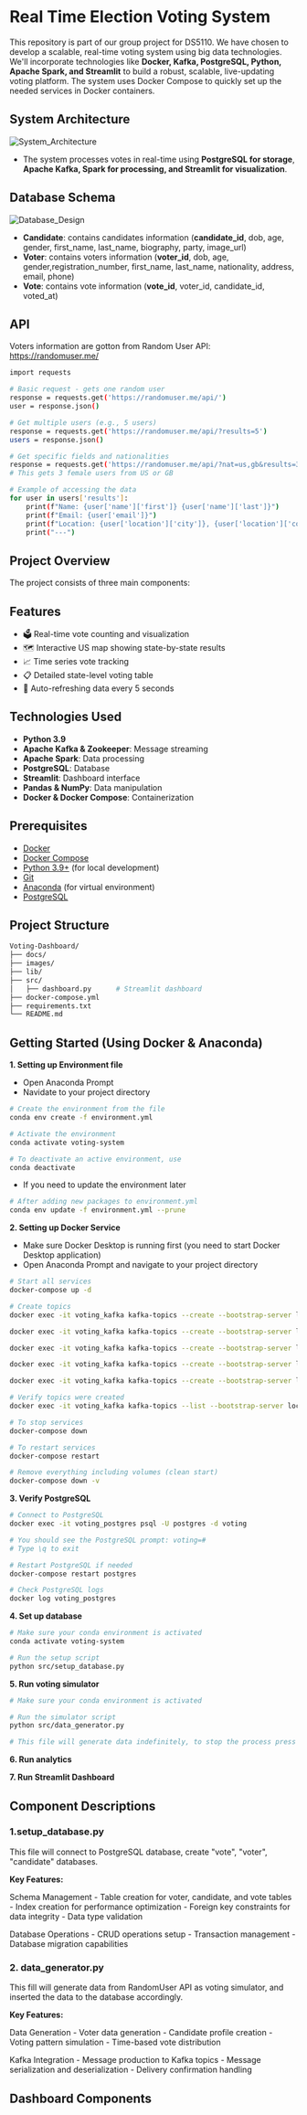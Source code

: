 # Real Time Election Voting System
This repository is part of our group project for DS5110. We have chosen to develop a scalable, real-time voting system using big data technologies. We'll incorporate technologies like **Docker, Kafka, PostgreSQL, Python, Apache Spark, and Streamlit** to build a robust, scalable, live-updating voting platform. The system uses Docker Compose to quickly set up the needed services in Docker containers.

## System Architecture
![System_Architecture](images/system_architecture.png)
- The system processes votes in real-time using **PostgreSQL for storage**, **Apache Kafka, Spark for processing, and Streamlit for visualization**.

## Database Schema
![Database_Design](images/database_design.png)
- **Candidate**: contains candidates information (**candidate_id**, dob, age, gender, first_name, last_name, biography, party, image_url)
- **Voter**: contains voters information (**voter_id**, dob, age, gender,registration_number, first_name, last_name, nationality, address, email, phone)
- **Vote**: contains vote information (**vote_id**, voter_id, candidate_id, voted_at)

## API
Voters information are gotton from Random User API: https://randomuser.me/

```bash Example
import requests

# Basic request - gets one random user
response = requests.get('https://randomuser.me/api/')
user = response.json()

# Get multiple users (e.g., 5 users)
response = requests.get('https://randomuser.me/api/?results=5')
users = response.json()

# Get specific fields and nationalities
response = requests.get('https://randomuser.me/api/?nat=us,gb&results=3&gender=female')
# This gets 3 female users from US or GB

# Example of accessing the data
for user in users['results']:
    print(f"Name: {user['name']['first']} {user['name']['last']}")
    print(f"Email: {user['email']}")
    print(f"Location: {user['location']['city']}, {user['location']['country']}")
    print("---")
```
## Project Overview

The project consists of three main components:

## Features
- 🗳️ Real-time vote counting and visualization
- 🗺️ Interactive US map showing state-by-state results
- 📈 Time series vote tracking
- 📋 Detailed state-level voting table
- 🔄 Auto-refreshing data every 5 seconds

## Technologies Used

- **Python 3.9**
- **Apache Kafka & Zookeeper**: Message streaming
- **Apache Spark**: Data processing
- **PostgreSQL**: Database
- **Streamlit**: Dashboard interface
- **Pandas & NumPy**: Data manipulation
- **Docker & Docker Compose**: Containerization

## Prerequisites

- [Docker](https://www.docker.com/get-started)
- [Docker Compose](https://docs.docker.com/compose/install/)
- [Python 3.9+](https://www.python.org/downloads/) (for local development)
- [Git](https://git-scm.com/downloads)
- [Anaconda](https://www.anaconda.com/download) (for virtual environment)
- [PostgreSQL](https://www.postgresql.org/download/)

## Project Structure
```bash
Voting-Dashboard/
├── docs/
├── images/
├── lib/
├── src/
│   ├── dashboard.py      # Streamlit dashboard
├── docker-compose.yml
├── requirements.txt
└── README.md
```
## Getting Started (Using Docker & Anaconda)
**1. Setting up Environment file**
- Open Anaconda Prompt
- Navidate to your project directory
```bash
# Create the environment from the file
conda env create -f environment.yml

# Activate the environment
conda activate voting-system

# To deactivate an active environment, use
conda deactivate
```
- If you need to update the environment later
```bash
# After adding new packages to environment.yml
conda env update -f environment.yml --prune
```

**2. Setting up Docker Service**
- Make sure Docker Desktop is running first (you need to start Docker Desktop application)
- Open Anaconda Prompt and navigate to your project directory
```bash
# Start all services
docker-compose up -d

# Create topics
docker exec -it voting_kafka kafka-topics --create --bootstrap-server localhost:9092 --topic voters_topic --partitions 1 --replication-factor 1

docker exec -it voting_kafka kafka-topics --create --bootstrap-server localhost:9092 --topic candidates_topic --partitions 1 --replication-factor 1

docker exec -it voting_kafka kafka-topics --create --bootstrap-server localhost:9092 --topic votes_topic --partitions 1 --replication-factor 1

docker exec -it voting_kafka kafka-topics --create --bootstrap-server localhost:9092 --topic aggregated_votes_per_candidate --partitions 1 --replication-factor 1

docker exec -it voting_kafka kafka-topics --create --bootstrap-server localhost:9092 --topic aggregated_turnout_by_location --partitions 1 --replication-factor 1

# Verify topics were created
docker exec -it voting_kafka kafka-topics --list --bootstrap-server localhost:9092

# To stop services 
docker-compose down

# To restart services
docker-compose restart

# Remove everything including volumes (clean start)
docker-compose down -v

```

**3. Verify PostgreSQL**
```bash
# Connect to PostgreSQL
docker exec -it voting_postgres psql -U postgres -d voting

# You should see the PostgreSQL prompt: voting=#
# Type \q to exit

# Restart PostgreSQL if needed
docker-compose restart postgres

# Check PostgreSQL logs
docker log voting_postgres

```
**4. Set up database**
```bash
# Make sure your conda environment is activated
conda activate voting-system

# Run the setup script
python src/setup_database.py

```

**5. Run voting simulator**
```bash
# Make sure your conda environment is activated

# Run the simulator script
python src/data_generator.py

# This file will generate data indefinitely, to stop the process press "Ctrl-C"
```
**6. Run analytics**

**7. Run Streamlit Dashboard**

## Component Descriptions
### **1.setup_database.py**
This file will connect to PostgreSQL database, create "vote", "voter", "candidate" databases.

**Key Features:**

Schema Management
    - Table creation for voter, candidate, and vote tables
    - Index creation for performance optimization
    - Foreign key constraints for data integrity
    - Data type validation

Database Operations
    - CRUD operations setup
    - Transaction management
    - Database migration capabilities

### **2. data_generator.py**
This fill will generate data from RandomUser API as voting simulator, and inserted the data to the database accordingly.

**Key Features:**

Data Generation
    - Voter data generation
    - Candidate profile creation
    - Voting pattern simulation
    - Time-based vote distribution

Kafka Integration
    - Message production to Kafka topics
    - Message serialization and deserialization
    - Delivery confirmation handling

## Dashboard Components
